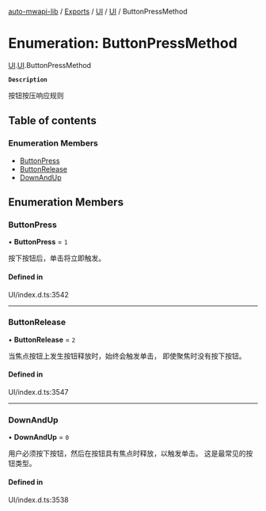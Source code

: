 [auto-mwapi-lib](../README.md) / [Exports](../modules.md) / [UI](../modules/UI.md) / [UI](../modules/UI.UI.md) / ButtonPressMethod

# Enumeration: ButtonPressMethod

[UI](../modules/UI.md).[UI](../modules/UI.UI.md).ButtonPressMethod

**`Description`**

按钮按压响应规则

## Table of contents

### Enumeration Members

- [ButtonPress](UI.UI.ButtonPressMethod.md#buttonpress)
- [ButtonRelease](UI.UI.ButtonPressMethod.md#buttonrelease)
- [DownAndUp](UI.UI.ButtonPressMethod.md#downandup)

## Enumeration Members

### ButtonPress

• **ButtonPress** = ``1``

按下按钮后，单击将立即触发。

#### Defined in

UI/index.d.ts:3542

___

### ButtonRelease

• **ButtonRelease** = ``2``

当焦点按钮上发生按钮释放时，始终会触发单击，
即使聚焦时没有按下按钮。

#### Defined in

UI/index.d.ts:3547

___

### DownAndUp

• **DownAndUp** = ``0``

用户必须按下按钮，然后在按钮具有焦点时释放，以触发单击。
这是最常见的按钮类型。

#### Defined in

UI/index.d.ts:3538
